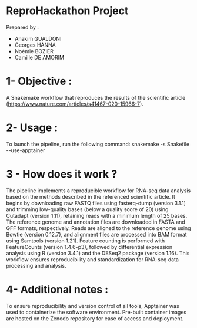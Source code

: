 # ReproHackathon Project

Prepared by : 
- Anakim GUALDONI
- Georges HANNA
- Noémie BOZIER
- Camille DE AMORIM

# 1- Objective :
A Snakemake workflow that reproduces the results of the scientific article (https://www.nature.com/articles/s41467-020-15966-7).

# 2- Usage :
To launch the pipeline, run the following command:
snakemake -s Snakefile --use-apptainer

# 3 - How does it work ?
The pipeline implements a reproducible workflow for RNA-seq data analysis based on the methods described in the referenced scientific article. 
It begins by downloading raw FASTQ files using fasterq-dump (version 3.1.1) and trimming low-quality bases (below a quality score of 20) using Cutadapt (version 1.11), retaining reads with a minimum length of 25 bases. The reference genome and annotation files are downloaded in FASTA and GFF formats, respectively. 
Reads are aligned to the reference genome using Bowtie (version 0.12.7), and alignment files are processed into BAM format using Samtools (version 1.21). 
Feature counting is performed with FeatureCounts (version 1.4.6-p3), followed by differential expression analysis using R (version 3.4.1) and the DESeq2 package (version 1.16). 
This workflow ensures reproducibility and standardization for RNA-seq data processing and analysis.

# 4- Additional notes :
To ensure reproducibility and version control of all tools, Apptainer was used to containerize the software environment. 
Pre-built container images are hosted on the Zenodo repository for ease of access and deployment.
